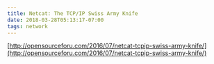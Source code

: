 ```yaml
---
title: Netcat: The TCP/IP Swiss Army Knife
date: 2018-03-28T05:13:17-07:00
tags: network
---
```

[http://opensourceforu.com/2016/07/netcat-tcpip-swiss-army-knife/](http://opensourceforu.com/2016/07/netcat-tcpip-swiss-army-knife/)
